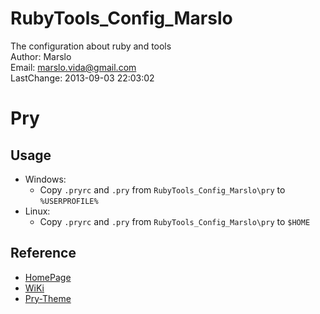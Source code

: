 RubyTools_Config_Marslo
=======================

The configuration about ruby and tools  
       Author: Marslo  
        Email: marslo.vida@gmail.com  
   LastChange: 2013-09-03 22:03:02  

# Pry

## Usage
- Windows:
    - Copy `.pryrc` and `.pry` from `RubyTools_Config_Marslo\pry` to `%USERPROFILE%`
- Linux:
    - Copy `.pryrc` and `.pry` from `RubyTools_Config_Marslo\pry` to `$HOME`

## Reference
- [HomePage](https://github.com/pry/pry)
- [WiKi](https://github.com/pry/pry/wiki)
- [Pry-Theme](https://github.com/kyrylo/pry-theme)

